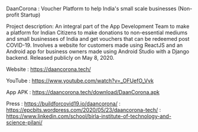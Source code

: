 DaanCorona : Voucher Platform to help India's small scale businesses (Non-profit Startup)

Project description: An integral part of the App Development Team to make a platform for Indian Citizens to make donations to non-essential mediums and small businesses of India and get vouchers that can be redeemed post COVID-19. Involves a website for customers made using ReactJS and an Android app for business owners made using Android Studio with a Django backend. Released publicly on May 8, 2020.

Website : https://daancorona.tech/

YouTube : https://www.youtube.com/watch?v=_OFUefO_Vvk

App APK : https://daancorona.tech/download/DaanCorona.apk

Press : https://buildforcovid19.io/daancorona/
: https://epcbits.wordpress.com/2020/05/23/daancorona-tech/
: https://www.linkedin.com/school/birla-institute-of-technology-and-science-pilani/
